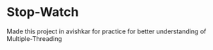 # Stop-Watch
Made this project in avishkar for practice for better understanding of Multiple-Threading
